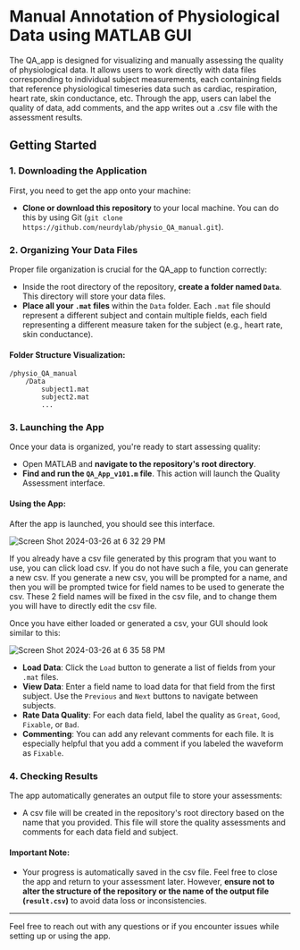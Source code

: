 # Manual Annotation of Physiological Data using MATLAB GUI

The QA_app is designed for visualizing and manually assessing the quality of physiological data. It allows users to work directly with data files corresponding to individual subject measurements, each containing fields that reference physiological timeseries data such as cardiac, respiration, heart rate, skin conductance, etc. Through the app, users can label the quality of data, add comments, and the app writes out a .csv file with the assessment results.

## Getting Started

### 1. Downloading the Application

First, you need to get the app onto your machine:

- **Clone or download this repository** to your local machine. You can do this by using Git (`git clone https://github.com/neurdylab/physio_QA_manual.git`).

### 2. Organizing Your Data Files

Proper file organization is crucial for the QA_app to function correctly:

- Inside the root directory of the repository, **create a folder named `Data`**. This directory will store your data files.
- **Place all your `.mat` files** within the `Data` folder. Each `.mat` file should represent a different subject and contain multiple fields, each field representing a different measure taken for the subject (e.g., heart rate, skin conductance).


#### Folder Structure Visualization:

```
/physio_QA_manual
    /Data
        subject1.mat
        subject2.mat
        ...
```

### 3. Launching the App

Once your data is organized, you're ready to start assessing quality:

- Open MATLAB and **navigate to the repository's root directory**.
- **Find and run the `QA_App_v101.m` file**. This action will launch the Quality Assessment interface.

#### Using the App:

After the app is launched, you should see this interface.

![Screen Shot 2024-03-26 at 6 32 29 PM](https://github.com/RickReddy/physio_QA_manual/assets/40832092/e91a6893-8e2a-466b-8d49-79130f4f88df)

If you already have a csv file generated by this program that you want to use, you can click load csv. If you do not have such a file, you can generate a new csv. If you generate a new csv, you will be prompted for a name, and then you will be prompted twice for field names to be used to generate the csv. These 2 field names will be fixed in the csv file, and to change them you will have to directly edit the csv file.

Once you have either loaded or generated a csv, your GUI should look similar to this:

![Screen Shot 2024-03-26 at 6 35 58 PM](https://github.com/RickReddy/physio_QA_manual/assets/40832092/80bbc1c9-186f-4166-a049-1b50e9ec3f71)

- **Load Data**: Click the `Load` button to generate a list of fields from your `.mat` files.
- **View Data**: Enter a field name to load data for that field from the first subject. Use the `Previous` and `Next` buttons to navigate between subjects.
- **Rate Data Quality**: For each data field, label the quality as `Great`, `Good`, `Fixable`, or `Bad`.
- **Commenting**: You can add any relevant comments for each file. It is especially helpful that you add a comment if you labeled the waveform as `Fixable`. 

### 4. Checking Results

The app automatically generates an output file to store your assessments:

- A  csv file will be created in the repository's root directory based on the name that you provided. This file will store the quality assessments and comments for each data field and subject.

#### Important Note:

- Your progress is automatically saved in the csv file. Feel free to close the app and return to your assessment later. However, **ensure not to alter the structure of the repository or the name of the output file (`result.csv`)** to avoid data loss or inconsistencies.

---

Feel free to reach out with any questions or if you encounter issues while setting up or using the app.
